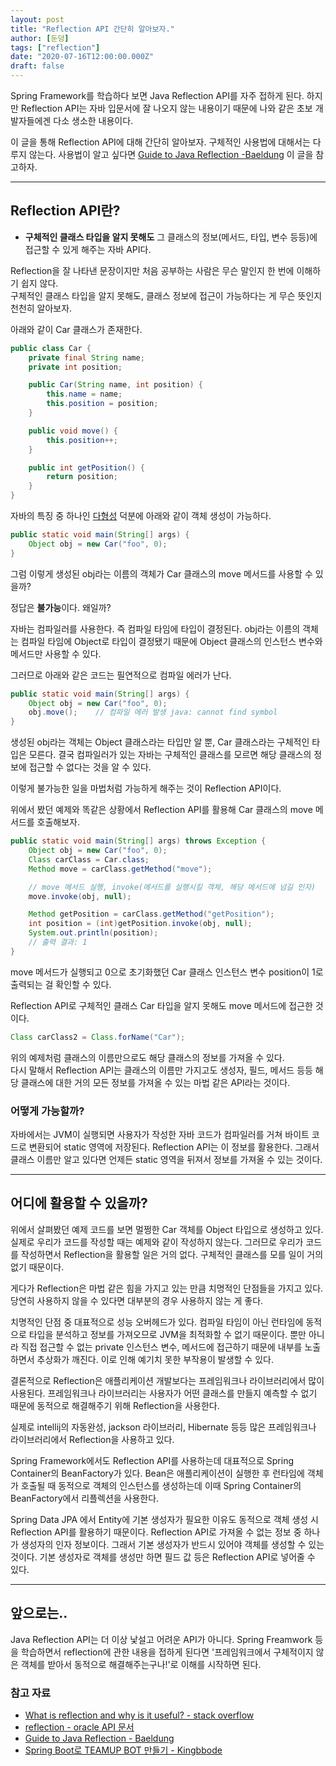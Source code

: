 ```yaml
---
layout: post  
title: "Reflection API 간단히 알아보자."  
author: [둔덩]
tags: ["reflection"]
date: "2020-07-16T12:00:00.000Z"
draft: false
---
```

Spring Framework를 학습하다 보면 Java Reflection API를 자주 접하게 된다. 하지만 Reflection API는 자바 입문서에 잘 나오지 않는 내용이기 때문에 나와 같은 초보 개발자들에겐 다소 생소한 내용이다.

이 글을 통해 Reflection API에 대해 간단히 알아보자. 구체적인 사용법에 대해서는 다루지 않는다. 사용법이 알고 싶다면 [Guide to Java Reflection -Baeldung](https://www.baeldung.com/java-reflection) 이 글을 참고하자.

---

## Reflection API란?

-   **구체적인 클래스 타입을 알지 못해도** 그 클래스의 정보(메서드, 타입, 변수 등등)에 접근할 수 있게 해주는 자바 API다.

Reflection을 잘 나타낸 문장이지만 처음 공부하는 사람은 무슨 말인지 한 번에 이해하기 쉽지 않다.  
구체적인 클래스 타입을 알지 못해도, 클래스 정보에 접근이 가능하다는 게 무슨 뜻인지 천천히 알아보자.

아래와 같이 Car 클래스가 존재한다.

```java
public class Car {
    private final String name;
    private int position;

    public Car(String name, int position) {
        this.name = name;
        this.position = position;
    }

    public void move() {
        this.position++;
    }

    public int getPosition() {
        return position;
    }
}
```

자바의 특징 중 하나인 [다형성](https://docs.oracle.com/javase/tutorial/java/IandI/polymorphism.html) 덕분에 아래와 같이 객체 생성이 가능하다.

```java
public static void main(String[] args) {
    Object obj = new Car("foo", 0);
}
```

그럼 이렇게 생성된 obj라는 이름의 객체가 Car 클래스의 move 메서드를 사용할 수 있을까?

정답은 **불가능**이다. 왜일까?

자바는 컴파일러를 사용한다. 즉 컴파일 타임에 타입이 결정된다. obj라는 이름의 객체는 컴파일 타임에 Object로 타입이 결정됐기 때문에 Object 클래스의 인스턴스 변수와 메서드만 사용할 수 있다.

그러므로 아래와 같은 코드는 필연적으로 컴파일 에러가 난다.

```java
public static void main(String[] args) {
    Object obj = new Car("foo", 0);
    obj.move();    // 컴파일 에러 발생 java: cannot find symbol
}
```

생성된 obj라는 객체는 Object 클래스라는 타입만 알 뿐, Car 클래스라는 구체적인 타입은 모른다. 결국 컴파일러가 있는 자바는 구체적인 클래스를 모르면 해당 클래스의 정보에 접근할 수 없다는 것을 알 수 있다.

이렇게 불가능한 일을 마법처럼 가능하게 해주는 것이 Reflection API이다.

위에서 봤던 예제와 똑같은 상황에서 Reflection API를 활용해 Car 클래스의 move 메서드를 호출해보자.

```java
public static void main(String[] args) throws Exception {
    Object obj = new Car("foo", 0);
    Class carClass = Car.class;
    Method move = carClass.getMethod("move");

    // move 메서드 실행, invoke(메서드를 실행시킬 객체, 해당 메서드에 넘길 인자)
    move.invoke(obj, null);

    Method getPosition = carClass.getMethod("getPosition");
    int position = (int)getPosition.invoke(obj, null);
    System.out.println(position);
    // 출력 결과: 1
}
```

move 메서드가 실행되고 0으로 초기화했던 Car 클래스 인스턴스 변수 position이 1로 출력되는 걸 확인할 수 있다.

Reflection API로 구체적인 클래스 Car 타입을 알지 못해도 move 메서드에 접근한 것이다.

```java
Class carClass2 = Class.forName("Car");
```

위의 예제처럼 클래스의 이름만으로도 해당 클래스의 정보를 가져올 수 있다.  
다시 말해서 Reflection API는 클래스의 이름만 가지고도 생성자, 필드, 메서드 등등 해당 클래스에 대한 거의 모든 정보를 가져올 수 있는 마법 같은 API라는 것이다.

### 어떻게 가능할까?

자바에서는 JVM이 실행되면 사용자가 작성한 자바 코드가 컴파일러를 거쳐 바이트 코드로 변환되어 static 영역에 저장된다. Reflection API는 이 정보를 활용한다. 그래서 클래스 이름만 알고 있다면 언제든 static 영역을 뒤져서 정보를 가져올 수 있는 것이다.

---

## 어디에 활용할 수 있을까?

위에서 살펴봤던 예제 코드를 보면 멀쩡한 Car 객체를 Object 타입으로 생성하고 있다. 실제로 우리가 코드를 작성할 때는 예제와 같이 작성하지 않는다. 그러므로 우리가 코드를 작성하면서 Reflection을 활용할 일은 거의 없다. 구체적인 클래스를 모를 일이 거의 없기 때문이다.

게다가 Reflection은 마법 같은 힘을 가지고 있는 만큼 치명적인 단점들을 가지고 있다. 당연히 사용하지 않을 수 있다면 대부분의 경우 사용하지 않는 게 좋다.

치명적인 단점 중 대표적으로 성능 오버헤드가 있다. 컴파일 타임이 아닌 런타임에 동적으로 타입을 분석하고 정보를 가져오므로 JVM을 최적화할 수 없기 때문이다. 뿐만 아니라 직접 접근할 수 없는 private 인스턴스 변수, 메서드에 접근하기 때문에 내부를 노출하면서 추상화가 깨진다. 이로 인해 예기치 못한 부작용이 발생할 수 있다.

결론적으로 Reflection은 애플리케이션 개발보다는 프레임워크나 라이브러리에서 많이 사용된다. 프레임워크나 라이브러리는 사용자가 어떤 클래스를 만들지 예측할 수 없기 때문에 동적으로 해결해주기 위해 Reflection을 사용한다.

실제로 intellij의 자동완성, jackson 라이브러리, Hibernate 등등 많은 프레임워크나 라이브러리에서 Reflection을 사용하고 있다.

Spring Framework에서도 Reflection API를 사용하는데 대표적으로 Spring Container의 BeanFactory가 있다. Bean은 애플리케이션이 실행한 후 런타임에 객체가 호출될 때 동적으로 객체의 인스턴스를 생성하는데 이때 Spring Container의 BeanFactory에서 리플렉션을 사용한다.

Spring Data JPA 에서 Entity에 기본 생성자가 필요한 이유도 동적으로 객체 생성 시 Reflection API를 활용하기 때문이다. Reflection API로 가져올 수 없는 정보 중 하나가 생성자의 인자 정보이다. 그래서 기본 생성자가 반드시 있어야 객체를 생성할 수 있는 것이다. 기본 생성자로 객체를 생성만 하면 필드 값 등은 Reflection API로 넣어줄 수 있다.

---

## 앞으로는..

Java Reflection API는 더 이상 낯설고 어려운 API가 아니다. Spring Freamwork 등을 학습하면서 reflection에 관한 내용을 접하게 된다면 '프레임워크에서 구체적이지 않은 객체를 받아서 동적으로 해결해주는구나!'로 이해를 시작하면 된다.

### 참고 자료

-   [What is reflection and why is it useful? - stack overflow](https://stackoverflow.com/questions/37628/what-is-reflection-and-why-is-it-useful)
-   [reflection - oracle API 문서](https://docs.oracle.com/javase/tutorial/reflect/)
-   [Guide to Java Reflection - Baeldung](https://www.baeldung.com/java-reflection)
-   [Spring Boot로 TEAMUP BOT 만들기 - Kingbbode](https://kingbbode.tistory.com/22)
